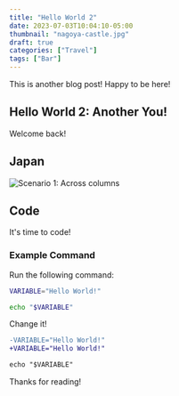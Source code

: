 ```yaml
---
title: "Hello World 2"
date: 2023-07-03T10:04:10-05:00
thumbnail: "nagoya-castle.jpg"
draft: true
categories: ["Travel"]
tags: ["Bar"]
---
```


This is another blog post! Happy to be here!

<!--more-->

## Hello World 2: Another You!

Welcome back!

## Japan

![Scenario 1: Across columns](/images/nagoya-castle.jpg)

## Code

It's time to code!

###  Example Command

Run the following command:

```bash
VARIABLE="Hello World!"

echo "$VARIABLE"
```

Change it!

```diff
-VARIABLE="Hello World!"
+VARIABLE="Hello World!"

echo "$VARIABLE"
```

Thanks for reading!
